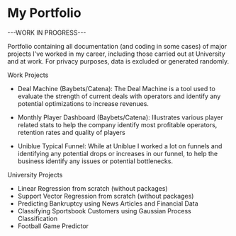 # My Portfolio

---WORK IN PROGRESS---

Portfolio containing all documentation (and coding in some cases) of major projects I've worked in my career, including those carried out at University and at work.
For privacy purposes, data is excluded or generated randomly.

Work Projects
- Deal Machine (Baybets/Catena):
The Deal Machine is a tool used to evaluate the strength of current deals with operators and identify any potential optimizations to increase revenues.

- Monthly Player Dashboard (Baybets/Catena):
Illustrates various player related stats to help the company identify most profitable operators, retention rates and quality of players

- Uniblue Typical Funnel:
While at Uniblue I worked a lot on funnels and identifying any potential drops or increases in our funnel, to help the business identify any issues or potential bottlenecks.

University Projects
- Linear Regression from scratch (without packages)
- Support Vector Regression from scratch (without packages)
- Predicting Bankruptcy using News Articles and Financial Data
- Classifying Sportsbook Customers using Gaussian Process Classification
- Football Game Predictor
